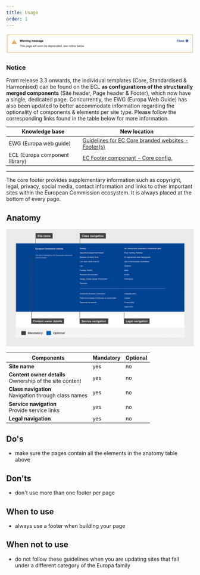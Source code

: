 ```yaml
---
title: Usage
order: 1
---
```

![](/cms-images/soon-to-be-deprecated-image.png)

### Notice

From release 3.3 onwards, the individual templates (Core, Standardised & Harmonised) can be found on the ECL **as configurations of the structurally merged components** (Site header, Page header & Footer), which now have a single, dedicated page. Concurrently, the EWG (Europa Web Guide) has also been updated to better accommodate information regarding the optionality of components & elements per site type. Please follow the corresponding links found in the table below for more information.

| Knowledge base                 | New location                                                                                                                      |
| ------------------------------ | --------------------------------------------------------------------------------------------------------------------------------- |
| EWG (Europa web guide)         | [Guidelines for EC Core branded websites - Footer(s)](https://wikis.ec.europa.eu/display/WEBGUIDE/EC+branded+core+website+design) |
| ECL (Europa component library) | [EC Footer component - Core config.](https://ec.europa.eu/component-library/ec/components/site-wide/site-footer/code/)            |

---

The core footer provides supplementary information such as copyright, legal, privacy, social media, contact information and links to other important sites within the European Commission ecosystem. It is always placed at the bottom of every page.

## Anatomy

![](/cms-images/core-footer.png)

| Components                                                   | Mandatory | Optional |
| ------------------------------------------------------------ | --------- | -------- |
| **Site name**                                                | yes       | no       |
| **Content owner details**<br />Ownership of the site content | yes       | no       |
| **Class navigation**<br />Navigation through class names     | yes       | no       |
| **Service navigation**<br />Provide service links            | yes       | no       |
| **Legal navigation**                                         | yes       | no       |

## Do's

- make sure the pages contain all the elements in the anatomy table above

## Don'ts

- don't use more than one footer per page

## When to use

- always use a footer when building your page

## When not to use

- do not follow these guidelines when you are updating sites that fall under a different category of the Europa family
